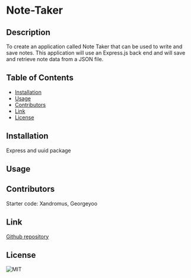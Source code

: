 # Note-Taker
## Description
To create an application called Note Taker that can be used to write and save notes. This application will use an Express.js back end and will save and retrieve note data from a JSON file.
## Table of Contents
* [Installation](#installation)
* [Usage](#usage)
* [Contributors](3Contributors)
* [Link](#link)
* [License](#license)


## Installation
Express and uuid package 

## Usage

## Contributors
Starter code: Xandromus, Georgeyoo

## Link
[Github repository](https://github.com/Shok1to/Note-Taker)

## License
![MIT](https://img.shields.io/badge/license-MIT-lightgrey.png)
